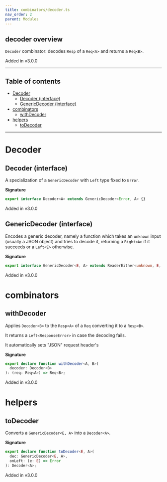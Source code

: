 ```yaml
---
title: combinators/decoder.ts
nav_order: 2
parent: Modules
---
```


## decoder overview

`Decoder` combinator: decodes `Resp` of a `Req<A>` and returns a `Req<B>`.

Added in v3.0.0

---

<h2 class="text-delta">Table of contents</h2>

- [Decoder](#decoder)
  - [Decoder (interface)](#decoder-interface)
  - [GenericDecoder (interface)](#genericdecoder-interface)
- [combinators](#combinators)
  - [withDecoder](#withdecoder)
- [helpers](#helpers)
  - [toDecoder](#todecoder)

---

# Decoder

## Decoder (interface)

A specialization of a `GenericDecoder` with `Left` type fixed to `Error`.

**Signature**

```ts
export interface Decoder<A> extends GenericDecoder<Error, A> {}
```

Added in v3.0.0

## GenericDecoder (interface)

Encodes a generic decoder, namely a function which takes an `unknown` input (usually a JSON object) and tries to decode it, returning a `Right<A>` if it succeeds or a `Left<E>` otherwise.

**Signature**

```ts
export interface GenericDecoder<E, A> extends ReaderEither<unknown, E, A> {}
```

Added in v3.0.0

# combinators

## withDecoder

Applies `Decoder<B>` to the `Resp<A>` of a `Req` converting it to a `Resp<B>`.

It returns a `Left<ResponseError>` in case the decoding fails.

It automatically sets "JSON" request header's

**Signature**

```ts
export declare function withDecoder<A, B>(
  decoder: Decoder<B>
): (req: Req<A>) => Req<B>;
```

Added in v3.0.0

# helpers

## toDecoder

Converts a `GenericDecoder<E, A>` into a `Decoder<A>`.

**Signature**

```ts
export declare function toDecoder<E, A>(
  dec: GenericDecoder<E, A>,
  onLeft: (e: E) => Error
): Decoder<A>;
```

Added in v3.0.0
